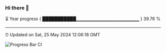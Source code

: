 ### Hi there 👋

⏳ Year progress { ███████████▁▁▁▁▁▁▁▁▁▁▁▁▁▁▁▁▁▁▁ } 39.76 %

---

⏰ Updated on Sat, 25 May 2024 12:06:18 GMT

![Progress Bar CI](https://github.com/liununu/liununu/workflows/Progress%20Bar%20CI/badge.svg)
